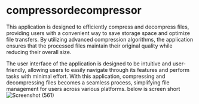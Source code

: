 # compressordecompressor

This application is designed to efficiently compress and decompress files, providing users with a convenient way to save storage space and optimize file transfers. By utilizing advanced compression algorithms, the application ensures that the processed files maintain their original quality while reducing their overall size.

The user interface of the application is designed to be intuitive and user-friendly, allowing users to easily navigate through its features and perform tasks with minimal effort. With this application, compressing and decompressing files becomes a seamless process, simplifying file management for users across various platforms.
below is screen short
![Screenshot (561)](https://user-images.githubusercontent.com/48843148/232391765-31869296-675d-4a77-8730-c0692db14171.png) 
